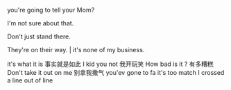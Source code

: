 you're going to tell your Mom?

I'm not sure about that.

Don't just stand there.

They're on their way.
          |
it's none of my business.

it's what it is
事实就是如此
I kid you not
我开玩笑
How bad is it ?
有多糟糕
Don't take it out on me
别拿我撒气
you'ev gone to fa
it's too match
I crossed a line 
out of line